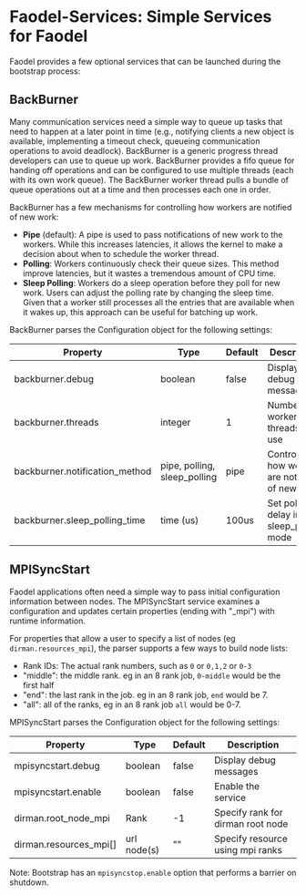 Faodel-Services: Simple Services for Faodel
===========================================

Faodel provides a few optional services that can be launched during the
bootstrap process:


BackBurner
----------
Many communication services need a simple way to queue up tasks that need
to happen at a later point in time (e.g., notifying clients a new object
is available, implementing a timeout check, queueing communication 
operations to avoid deadlock). BackBurner is a generic progress thread
developers can use to queue up work. BackBurner provides a fifo queue
for handing off operations and can be configured to use multiple
threads (each with its own work queue). The BackBurner worker thread
pulls a bundle of queue operations out at a time and then processes
each one in order.

BackBurner has a few mechanisms for controlling how workers are notified of
new work:
- **Pipe** (default): A pipe is used to pass notifications of new work to the
  workers. While this increases latencies, it allows the kernel to make a
  decision about when to schedule the worker thread.
- **Polling**: Workers continuously check their queue sizes. This method 
  improve latencies, but it wastes a tremendous amount of CPU time.
- **Sleep Polling**: Workers do a sleep operation before they poll for new
  work. Users can adjust the polling rate by changing the sleep time. Given
  that a worker still processes all the entries that are available when it
  wakes up, this approach can be useful for batching up work.


BackBurner parses the Configuration object for the following settings:

| Property                       | Type                         | Default | Description                                   |
| ------------------------------ | ---------------------------- | ------- | --------------------------------------------- |
| backburner.debug               | boolean                      | false   | Display debug messages                        |
| backburner.threads             | integer                      | 1       | Number of worker threads to use               |
| backburner.notification_method | pipe, polling, sleep_polling | pipe    | Controls how workers are notified of new work |
| backburner.sleep_polling_time  | time (us)                    | 100us   | Set polling delay in sleep_polling mode       |

MPISyncStart
------------
Faodel applications often need a simple way to pass initial configuration 
information between nodes. The MPISyncStart service examines a configuration
and updates certain properties (ending with "_mpi") with runtime information.

For properties that allow a user to specify a list of nodes (eg
`dirman.resources_mpi`), the parser supports a few ways to build node lists:

- Rank IDs: The actual rank numbers, such as `0` or `0,1,2` or `0-3`
- "middle": the middle rank. eg in an 8 rank job, `0-middle` would be the first half
- "end": the last rank in the job. eg in an 8 rank job, `end` would be 7.
- "all": all of the ranks, eg in an 8 rank job `all` would be 0-7.

MPISyncStart parses the Configuration object for the following settings:

| Property                | Type        | Default | Description                          |
| ------------------      | ----------- | ------- | ------------------------------------ |
| mpisyncstart.debug      | boolean     | false   | Display debug messages               |
| mpisyncstart.enable     | boolean     | false   | Enable the service                   |
| dirman.root_node_mpi    | Rank        | -1      | Specify rank for dirman root node    |
| dirman.resources_mpi[]  | url node(s) | ""      | Specify resource using mpi ranks     |

Note: Bootstrap has an `mpisyncstop.enable` option that performs a barrier on shutdown.

